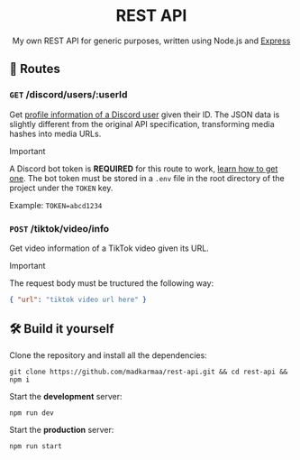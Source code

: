<h1 align="center">REST API</h1>
<p align="center">My own REST API for generic purposes, written using Node.js and <a href="https://expressjs.com/">Express</a></p>

## 📂 Routes

### `GET` /discord/users/:userId

Get [profile information of a Discord user](https://discord.com/developers/docs/resources/user#get-user) given their ID. The JSON data is slightly different from the original API specification, transforming media hashes into media URLs.

> [!IMPORTANT]
>
> A Discord bot token is **REQUIRED** for this route to work, [learn how to get one](https://discordjs.guide/preparations/setting-up-a-bot-application.html#creating-your-bot). The bot token must be stored in a `.env` file in the root directory of the project under the `TOKEN` key.
>
> Example: `TOKEN=abcd1234`

### `POST` /tiktok/video/info

Get video information of a TikTok video given its URL.

> [!IMPORTANT]
>
> The request body must be tructured the following way:
>
> ```json
> { "url": "tiktok video url here" }
> ```

## 🛠️ Build it yourself

Clone the repository and install all the dependencies:

```
git clone https://github.com/madkarmaa/rest-api.git && cd rest-api && npm i
```

Start the **development** server:

```
npm run dev
```

Start the **production** server:

```
npm run start
```
